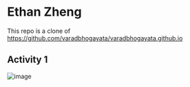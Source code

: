 # Ethan Zheng
This repo is a clone of https://github.com/varadbhogayata/varadbhogayata.github.io

## Activity 1
![image](https://github.com/EthanZheng11/ethanzheng11.github.io/assets/77181471/4cac4484-c537-48be-b802-57624061ed1f)


